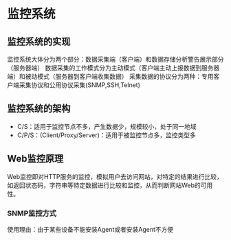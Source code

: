 # 监控系统
## 监控系统的实现
监控系统大体分为两个部分：数据采集端（客户端）和数据存储分析警告展示部分（服务器端）
数据采集的工作模式分为主动模式（客户端主动上报数据到服务器端）和被动模式（服务器到客户端收集数据）
采集数据的协议分为两种：专用客户端采集协议和公用协议采集(SNMP,SSH,Telnet)

## 监控系统的架构
- C/S：适用于监控节点不多，产生数据少，规模较小，处于同一地域
- C/P/S：(Client/Proxy/Server)：适用于被监控节点多，监控类型多

## Web监控原理
Web监控即对HTTP服务的监控，模拟用户去访问网站，对特定的结果进行比较，如返回状态码，字符串等特定数据进行比较和监控，从而判断网站Web的可用性。

### SNMP监控方式
使用理由：由于某些设备不能安装Agent或者安装Agent不方便
